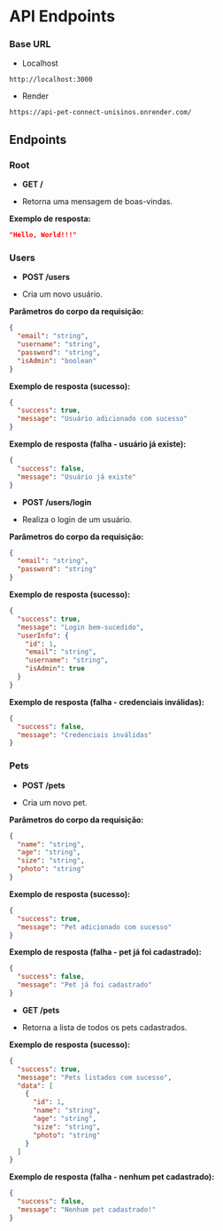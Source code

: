 # API Endpoints

### Base URL

- Localhost

`http://localhost:3000`

- Render

`https://api-pet-connect-unisinos.onrender.com/`

## Endpoints

### Root

- **GET /**

- Retorna uma mensagem de boas-vindas.

**Exemplo de resposta:**

```json
"Hello, World!!!"
```

### Users

- **POST /users**

- Cria um novo usuário.

**Parâmetros do corpo da requisição:**

```json
{
  "email": "string",
  "username": "string",
  "password": "string",
  "isAdmin": "boolean"
}
```

**Exemplo de resposta (sucesso):**

```json
{
  "success": true,
  "message": "Usuário adicionado com sucesso"
}
```

**Exemplo de resposta (falha - usuário já existe):**

```json
{
  "success": false,
  "message": "Usuário já existe"
}
```

- **POST /users/login**

- Realiza o login de um usuário.

**Parâmetros do corpo da requisição:**

```json
{
  "email": "string",
  "password": "string"
}
```

**Exemplo de resposta (sucesso):**

```json
{
  "success": true,
  "message": "Login bem-sucedido",
  "userInfo": {
    "id": 1,
    "email": "string",
    "username": "string",
    "isAdmin": true
  }
}
```

**Exemplo de resposta (falha - credenciais inválidas):**

```json
{
  "success": false,
  "message": "Credenciais inválidas"
}
```

### Pets

- **POST /pets**

- Cria um novo pet.

**Parâmetros do corpo da requisição:**

```json
{
  "name": "string",
  "age": "string",
  "size": "string",
  "photo": "string"
}
```

**Exemplo de resposta (sucesso):**

```json
{
  "success": true,
  "message": "Pet adicionado com sucesso"
}
```

**Exemplo de resposta (falha - pet já foi cadastrado):**

```json
{
  "success": false,
  "message": "Pet já foi cadastrado"
}
```

- **GET /pets**

- Retorna a lista de todos os pets cadastrados.

**Exemplo de resposta (sucesso):**

```json
{
  "success": true,
  "message": "Pets listados com sucesso",
  "data": [
    {
      "id": 1,
      "name": "string",
      "age": "string",
      "size": "string",
      "photo": "string"
    }
  ]
}
```

**Exemplo de resposta (falha - nenhum pet cadastrado):**

```json
{
  "success": false,
  "message": "Nenhum pet cadastrado!"
}
```
